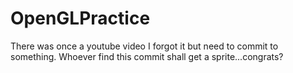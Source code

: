 # OpenGLPractice

There was once a youtube video
I forgot it but need to commit to something.
Whoever find this commit shall get a sprite...congrats?

